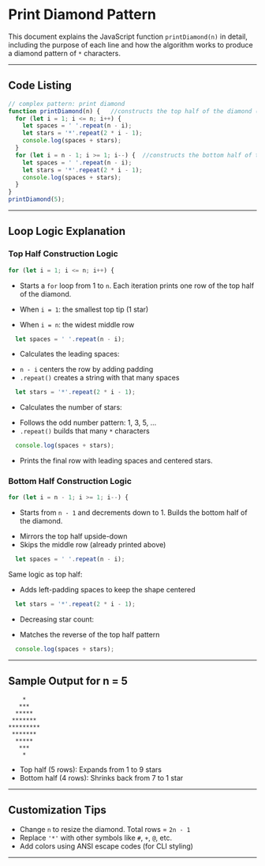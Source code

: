 # Print Diamond Pattern

This document explains the JavaScript function `printDiamond(n)` in detail, including the purpose of each line and how the algorithm works to produce a diamond pattern of `*` characters.

---

## Code Listing

```js
// complex pattern: print diamond
function printDiamond(n) {   //constructs the top half of the diamond (including the middle row)
  for (let i = 1; i <= n; i++) {
    let spaces = ' '.repeat(n - i);
    let stars = '*'.repeat(2 * i - 1);
    console.log(spaces + stars);
  }
  for (let i = n - 1; i >= 1; i--) {  //constructs the bottom half of the diamond (excluding the middle row)
    let spaces = ' '.repeat(n - i);
    let stars = '*'.repeat(2 * i - 1);
    console.log(spaces + stars);
  }
}
printDiamond(5);
```

---

## Loop Logic Explanation

### Top Half Construction Logic

```js
for (let i = 1; i <= n; i++) {
```

- Starts a `for` loop from 1 to `n`. Each iteration prints one row of the top half of the diamond.

- When `i = 1`: the smallest top tip (1 star)
- When `i = n`: the widest middle row

```js
  let spaces = ' '.repeat(n - i);
```

* Calculates the leading spaces:

- `n - i` centers the row by adding padding
- `.repeat()` creates a string with that many spaces

```js
  let stars = '*'.repeat(2 * i - 1);
```

* Calculates the number of stars:

- Follows the odd number pattern: 1, 3, 5, ...
- `.repeat()` builds that many `*` characters

```js
  console.log(spaces + stars);
```

- Prints the final row with leading spaces and centered stars.


### Bottom Half Construction Logic

```js
for (let i = n - 1; i >= 1; i--) {
```

* Starts from `n - 1` and decrements down to 1. Builds the bottom half of the diamond.

- Mirrors the top half upside-down
- Skips the middle row (already printed above)

```js
  let spaces = ' '.repeat(n - i);
```

Same logic as top half:

- Adds left-padding spaces to keep the shape centered

```js
  let stars = '*'.repeat(2 * i - 1);
```

* Decreasing star count:

- Matches the reverse of the top half pattern

```js
  console.log(spaces + stars);
```
---

## Sample Output for n = 5

```
    *
   ***
  *****
 *******
*********
 *******
  *****
   ***
    *
```

- Top half (5 rows): Expands from 1 to 9 stars
- Bottom half (4 rows): Shrinks back from 7 to 1 star

---

## Customization Tips

- Change `n` to resize the diamond. Total rows = `2n - 1`
- Replace `'*'` with other symbols like `#`, `+`, `@`, etc.
- Add colors using ANSI escape codes (for CLI styling)

---
